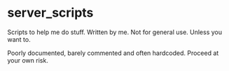 # server_scripts

Scripts to help me do stuff. Written by me. Not for general use. Unless you want to. 

Poorly documented, barely commented and often hardcoded. Proceed at your own risk.